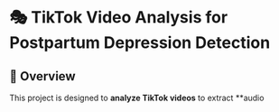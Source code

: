 # 🎭 TikTok Video Analysis for Postpartum Depression Detection

## 📌 Overview
This project is designed to **analyze TikTok videos** to extract **audio 
